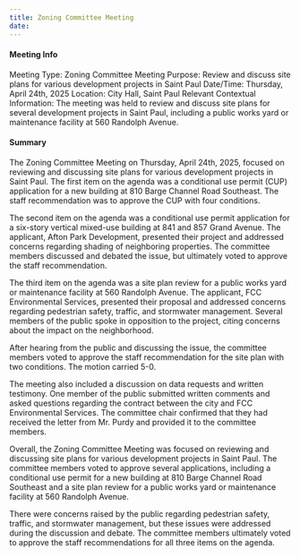 ```yaml
---
title: Zoning Committee Meeting
date: 
---
```

#### Meeting Info
Meeting Type: Zoning Committee Meeting
Purpose: Review and discuss site plans for various development projects in Saint Paul
Date/Time: Thursday, April 24th, 2025
Location: City Hall, Saint Paul
Relevant Contextual Information: The meeting was held to review and discuss site plans for several development projects in Saint Paul, including a public works yard or maintenance facility at 560 Randolph Avenue.

#### Summary

The Zoning Committee Meeting on Thursday, April 24th, 2025, focused on reviewing and discussing site plans for various development projects in Saint Paul. The first item on the agenda was a conditional use permit (CUP) application for a new building at 810 Barge Channel Road Southeast. The staff recommendation was to approve the CUP with four conditions.

The second item on the agenda was a conditional use permit application for a six-story vertical mixed-use building at 841 and 857 Grand Avenue. The applicant, Afton Park Development, presented their project and addressed concerns regarding shading of neighboring properties. The committee members discussed and debated the issue, but ultimately voted to approve the staff recommendation.

The third item on the agenda was a site plan review for a public works yard or maintenance facility at 560 Randolph Avenue. The applicant, FCC Environmental Services, presented their proposal and addressed concerns regarding pedestrian safety, traffic, and stormwater management. Several members of the public spoke in opposition to the project, citing concerns about the impact on the neighborhood.

After hearing from the public and discussing the issue, the committee members voted to approve the staff recommendation for the site plan with two conditions. The motion carried 5-0.

The meeting also included a discussion on data requests and written testimony. One member of the public submitted written comments and asked questions regarding the contract between the city and FCC Environmental Services. The committee chair confirmed that they had received the letter from Mr. Purdy and provided it to the committee members.

Overall, the Zoning Committee Meeting was focused on reviewing and discussing site plans for various development projects in Saint Paul. The committee members voted to approve several applications, including a conditional use permit for a new building at 810 Barge Channel Road Southeast and a site plan review for a public works yard or maintenance facility at 560 Randolph Avenue.

There were concerns raised by the public regarding pedestrian safety, traffic, and stormwater management, but these issues were addressed during the discussion and debate. The committee members ultimately voted to approve the staff recommendations for all three items on the agenda.


